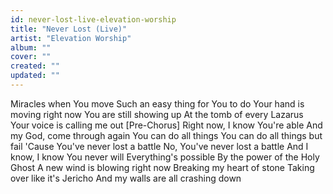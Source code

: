 ```yaml
---
id: never-lost-live-elevation-worship
title: "Never Lost (Live)"
artist: "Elevation Worship"
album: ""
cover: ""
created: ""
updated: ""
---
```


Miracles when You move
Such an easy thing for You to do
Your hand is moving right now
You are still showing up
At the tomb of every Lazarus
Your voice is calling me out
[Pre-Chorus]
Right now, I know You're able
And my God, come through again
You can do all things
You can do all things but fail
'Cause You've never lost a battle
No, You've never lost a battle
And I know, I know
You never will
Everything's possible
By the power of the Holy Ghost
A new wind is blowing right now
Breaking my heart of stone
Taking over like it's Jericho
And my walls are all crashing down